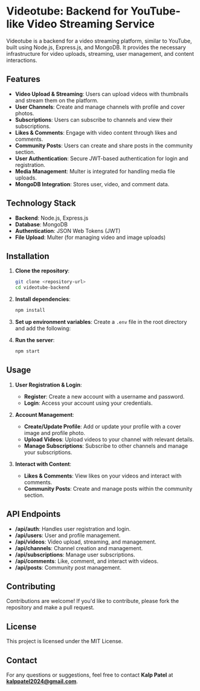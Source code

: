 # Videotube: Backend for YouTube-like Video Streaming Service

Videotube is a backend for a video streaming platform, similar to YouTube, built using Node.js, Express.js, and MongoDB. It provides the necessary infrastructure for video uploads, streaming, user management, and content interactions.

## Features

- **Video Upload & Streaming**: Users can upload videos with thumbnails and stream them on the platform.
- **User Channels**: Create and manage channels with profile and cover photos.
- **Subscriptions**: Users can subscribe to channels and view their subscriptions.
- **Likes & Comments**: Engage with video content through likes and comments.
- **Community Posts**: Users can create and share posts in the community section.
- **User Authentication**: Secure JWT-based authentication for login and registration.
- **Media Management**: Multer is integrated for handling media file uploads.
- **MongoDB Integration**: Stores user, video, and comment data.

## Technology Stack

- **Backend**: Node.js, Express.js
- **Database**: MongoDB
- **Authentication**: JSON Web Tokens (JWT)
- **File Upload**: Multer (for managing video and image uploads)

## Installation

1. **Clone the repository**:
    ```bash
    git clone <repository-url>
    cd videotube-backend
    ```

2. **Install dependencies**:
    ```bash
    npm install
    ```

3. **Set up environment variables**:
    Create a `.env` file in the root directory and add the following:

4. **Run the server**:
    ```bash
    npm start
    ```

## Usage

1. **User Registration & Login**:
   - **Register**: Create a new account with a username and password.
   - **Login**: Access your account using your credentials.

2. **Account Management**:
   - **Create/Update Profile**: Add or update your profile with a cover image and profile photo.
   - **Upload Videos**: Upload videos to your channel with relevant details.
   - **Manage Subscriptions**: Subscribe to other channels and manage your subscriptions.

3. **Interact with Content**:
   - **Likes & Comments**: View likes on your videos and interact with comments.
   - **Community Posts**: Create and manage posts within the community section.

## API Endpoints

- **/api/auth**: Handles user registration and login.
- **/api/users**: User and profile management.
- **/api/videos**: Video upload, streaming, and management.
- **/api/channels**: Channel creation and management.
- **/api/subscriptions**: Manage user subscriptions.
- **/api/comments**: Like, comment, and interact with videos.
- **/api/posts**: Community post management.

## Contributing

Contributions are welcome! If you'd like to contribute, please fork the repository and make a pull request.

## License

This project is licensed under the MIT License.

## Contact

For any questions or suggestions, feel free to contact **Kalp Patel** at **kalppatel2024@gmail.com**.
